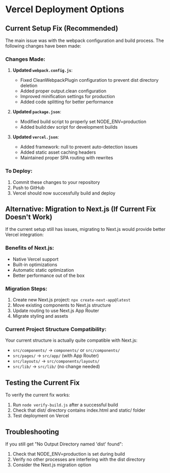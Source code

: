 # Vercel Deployment Options

## Current Setup Fix (Recommended)

The main issue was with the webpack configuration and build process. The following changes have been made:

### Changes Made:
1. **Updated `webpack.config.js`**:
   - Fixed CleanWebpackPlugin configuration to prevent dist directory deletion
   - Added proper output.clean configuration
   - Improved minification settings for production
   - Added code splitting for better performance

2. **Updated `package.json`**:
   - Modified build script to properly set NODE_ENV=production
   - Added build:dev script for development builds

3. **Updated `vercel.json`**:
   - Added framework: null to prevent auto-detection issues
   - Added static asset caching headers
   - Maintained proper SPA routing with rewrites

### To Deploy:
1. Commit these changes to your repository
2. Push to GitHub
3. Vercel should now successfully build and deploy

## Alternative: Migration to Next.js (If Current Fix Doesn't Work)

If the current setup still has issues, migrating to Next.js would provide better Vercel integration:

### Benefits of Next.js:
- Native Vercel support
- Built-in optimizations
- Automatic static optimization
- Better performance out of the box

### Migration Steps:
1. Create new Next.js project: `npx create-next-app@latest`
2. Move existing components to Next.js structure
3. Update routing to use Next.js App Router
4. Migrate styling and assets

### Current Project Structure Compatibility:
Your current structure is actually quite compatible with Next.js:
- `src/components/` → `components/` or `src/components/`
- `src/pages/` → `src/app/` (with App Router)
- `src/layouts/` → `src/components/layouts/`
- `src/lib/` → `src/lib/` (no change needed)

## Testing the Current Fix

To verify the current fix works:
1. Run `node verify-build.js` after a successful build
2. Check that dist/ directory contains index.html and static/ folder
3. Test deployment on Vercel

## Troubleshooting

If you still get "No Output Directory named 'dist' found":
1. Check that NODE_ENV=production is set during build
2. Verify no other processes are interfering with the dist directory
3. Consider the Next.js migration option 